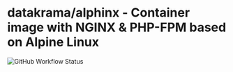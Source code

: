 # datakrama/alphinx - Container image with NGINX & PHP-FPM based on Alpine Linux

![GitHub Workflow Status](https://img.shields.io/github/workflow/status/datakrama/alphinx/CI?label=CI&style=flat-square)

